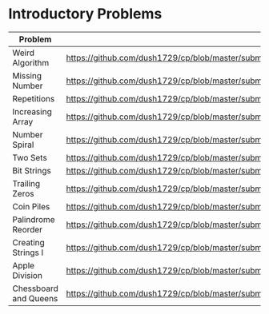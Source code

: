 # Introductory Problems
| Problem | Solution |
| ------------- | ------------- |
| Weird Algorithm | https://github.com/dush1729/cp/blob/master/submission/cses/introductory_problems/weird_algorithm.cpp |
| Missing Number | https://github.com/dush1729/cp/blob/master/submission/cses/introductory_problems/missing_number.cpp |
| Repetitions | https://github.com/dush1729/cp/blob/master/submission/cses/introductory_problems/repetitions.cpp |
| Increasing Array | https://github.com/dush1729/cp/blob/master/submission/cses/introductory_problems/increasing_subarray.cpp | Permutations | https://github.com/dush1729/cp/blob/master/submission/cses/introductory_problems/permutations.cpp |
| Number Spiral | https://github.com/dush1729/cp/blob/master/submission/cses/introductory_problems/number_spiral.cpp |
| Two Sets | https://github.com/dush1729/cp/blob/master/submission/cses/introductory_problems/two_sets.cpp |
| Bit Strings | https://github.com/dush1729/cp/blob/master/submission/cses/introductory_problems/bit_strings.cpp |
| Trailing Zeros | https://github.com/dush1729/cp/blob/master/submission/cses/introductory_problems/trailing_zeros.cpp |
| Coin Piles | https://github.com/dush1729/cp/blob/master/submission/cses/introductory_problems/coin_piles.cpp |
| Palindrome Reorder | https://github.com/dush1729/cp/blob/master/submission/cses/introductory_problems/palindrome_reorder.cpp |
| Creating Strings I | https://github.com/dush1729/cp/blob/master/submission/cses/introductory_problems/creating_strings_1.cpp |
| Apple Division | https://github.com/dush1729/cp/blob/master/submission/cses/introductory_problems/apple_division.cpp |
| Chessboard and Queens | https://github.com/dush1729/cp/blob/master/submission/cses/introductory_problems/chessboard_and_queens.cpp |